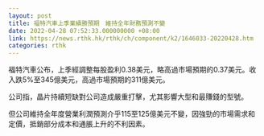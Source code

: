 ```yaml
---
layout: post
title: 福特汽車上季業績勝預期　維持全年財務預測不變
date: 2022-04-28 07:52:33.000000000 +08:00
link: https://news.rthk.hk/rthk/ch/component/k2/1646033-20220428.htm
categories: rthk
---
```


福特汽車公布，上季經調整每股盈利0.38美元，略高過市場預期的0.37美元。收入跌5%至345億美元，高過市場預期的311億美元。

公司指，晶片持續短缺對公司造成嚴重打擊，尤其影響大型和最賺錢的型號。

但公司維持全年度營業利潤預測介乎115至125億美元不變，因強勁的市場需求和定價，抵銷部分成本和通脹上升的不利因素。
